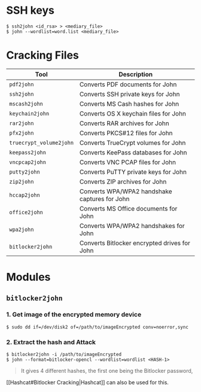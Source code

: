 # SSH keys
```shell-session
$ ssh2john <id_rsa> > <mediary_file>
$ john --wordlist=word.list <mediary_file>
```

# Cracking Files
| **Tool**                | **Description**                               |
| ----------------------- | --------------------------------------------- |
| `pdf2john`              | Converts PDF documents for John               |
| `ssh2john`              | Converts SSH private keys for John            |
| `mscash2john`           | Converts MS Cash hashes for John              |
| `keychain2john`         | Converts OS X keychain files for John         |
| `rar2john`              | Converts RAR archives for John                |
| `pfx2john`              | Converts PKCS#12 files for John               |
| `truecrypt_volume2john` | Converts TrueCrypt volumes for John           |
| `keepass2john`          | Converts KeePass databases for John           |
| `vncpcap2john`          | Converts VNC PCAP files for John              |
| `putty2john`            | Converts PuTTY private keys for John          |
| `zip2john`              | Converts ZIP archives for John                |
| `hccap2john`            | Converts WPA/WPA2 handshake captures for John |
| `office2john`           | Converts MS Office documents for John         |
| `wpa2john`              | Converts WPA/WPA2 handshakes for John         |
| `bitlocker2john`        | Converts Bitlocker encrypted drives for John  |
# Modules
## `bitlocker2john`
### 1. Get image of the encrypted memory device
```shell-session
$ sudo dd if=/dev/disk2 of=/path/to/imageEncrypted conv=noerror,sync
```
### 2. Extract the hash and Attack
```shell-session
$ bitlocker2john -i /path/to/imageEncrypted
$ john --format=bitlocker-opencl --wordlist=wordlist <HASH-1>
```
>It gives 4 different hashes, the first one being the Bitlocker password,

[[Hashcat#Bitlocker Cracking|Hashcat]] can also be used for this.